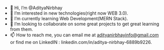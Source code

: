 - 👋 Hi, I’m @AdityaNirbhay
- 👀 I’m interested in new technologies(right now WEB 3.0).
- 🌱 I’m currently learning Web Development(MERN Stack).
- 💞️ I’m looking to collaborate on some great projects to get great learning from them.
- 📫 How to reach me, you can email me at adityanirbhayinfo@gmail.com or find me on LinkedIN : linkedin.com/in/aditya-nirbhay-6889b9226.

<!---
AdityaNirbhay/AdityaNirbhay is a ✨ special ✨ repository because its `README.md` (this file) appears on your GitHub profile.
You can click the Preview link to take a look at your changes.
--->

